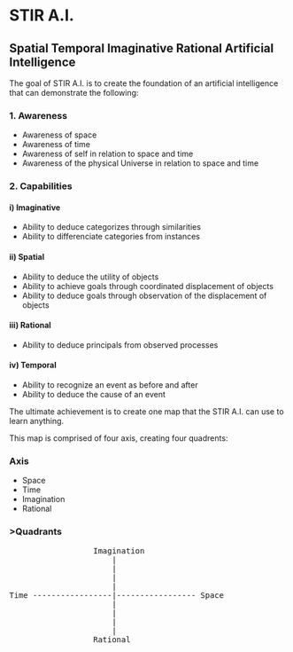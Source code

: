 <h1>STIR A.I.</h1>
<h2>Spatial Temporal Imaginative Rational Artificial Intelligence</h2>

The goal of STIR A.I. is to create the foundation of an artificial intelligence that can demonstrate the following:

<h3>1. Awareness</h3>
<ul>
<li>Awareness of space</li>
<li>Awareness of time</li>
<li>Awareness of self in relation to space and time</li>
<li>Awareness of the physical Universe in relation to space and time</li>
</ul>

<h3>2. Capabilities</h3>
<h4>i) Imaginative</h4>
<ul>
<li>Ability to deduce categorizes through similarities</li>
<li>Ability to differenciate categories from instances</li>
</ul>


<h4>ii) Spatial</h4>
<ul>
<li>Ability to deduce the utility of objects</li>
<li>Ability to achieve goals through coordinated displacement of objects</li>
<li>Ability to deduce goals through observation of the displacement of objects</li>
</ul>

<h4>iii) Rational</h4>
<ul>
<li>Ability to deduce principals from observed processes</li>
</ul>

<h4>iv) Temporal</h4>
<ul>
<li>Ability to recognize an event as before and after</li>
<li>Ability to deduce the cause of an event</li>
</ul>

The ultimate achievement is to create one map that the STIR A.I. can use to learn anything.

This map is comprised of four axis, creating four quadrents:

<h3>Axis</h3>
<ul>
<li>Space</li>
<li>Time</li>
<li>Imagination</li>
<li>Rational</li>
</ul>

<h3>>Quadrants</h3>
<pre>
                  Imagination
                      |
                      |
                      |
                      |
Time -----------------|----------------- Space
                      |
                      |
                      |
                      |
                  Rational
</pre>
